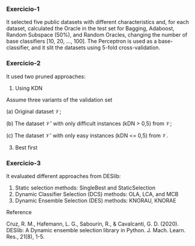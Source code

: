 ###  Exercicio-1

It selected five public datasets with different characteristics and, for each dataset, 
calculated the Oracle in the test set for Bagging, Adaboost, Random Subspace (50\%), and Random Oracles,
changing the number of base classifiers [10, 20, …, 100].
The Perceptron is used as a base-classifier, and it slit the datasets using 5-fold cross-validation.

###  Exercicio-2

It used two pruned approaches:

1) Using KDN

Assume three variants of the validation set

(a) Original dataset 𝒱;

(b) The dataset 𝒱’ with only difficult instances (kDN > 0,5) from 𝒱;

(c) The dataset 𝒱’ with only easy instances (kDN <= 0,5) from 𝒱.

3) Best first

### Exercicio-3

It evaluated different approaches from DESlib:

1) Static selection methods: SingleBest and StaticSelection
2) Dynamic Classifier Selection (DCS) methods: OLA, LCA, and MCB
3) Dynamic Ensemble Selection (DES) methods: KNORAU, KNORAE

Reference

Cruz, R. M., Hafemann, L. G., Sabourin, R., & Cavalcanti, G. D. (2020). 
DESlib: A Dynamic ensemble selection library in Python. J. Mach. Learn. Res., 21(8), 1-5.
